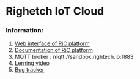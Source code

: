 # Righetch IoT Cloud

### Information:

  1. [Web interface of RiC platform](https://sandbox.rightech.io)
  2. [Documentation of RiC platform](https://rightech.io/docs/README.md)
  3. MQTT broker : mqtt://sandbox.rightech.io:1883
  4. [Lerning video](https://youtu.be/Hge61LPqQW0)
  5. [Bug tracker](https://github.com/Rightech/test-alpha)
